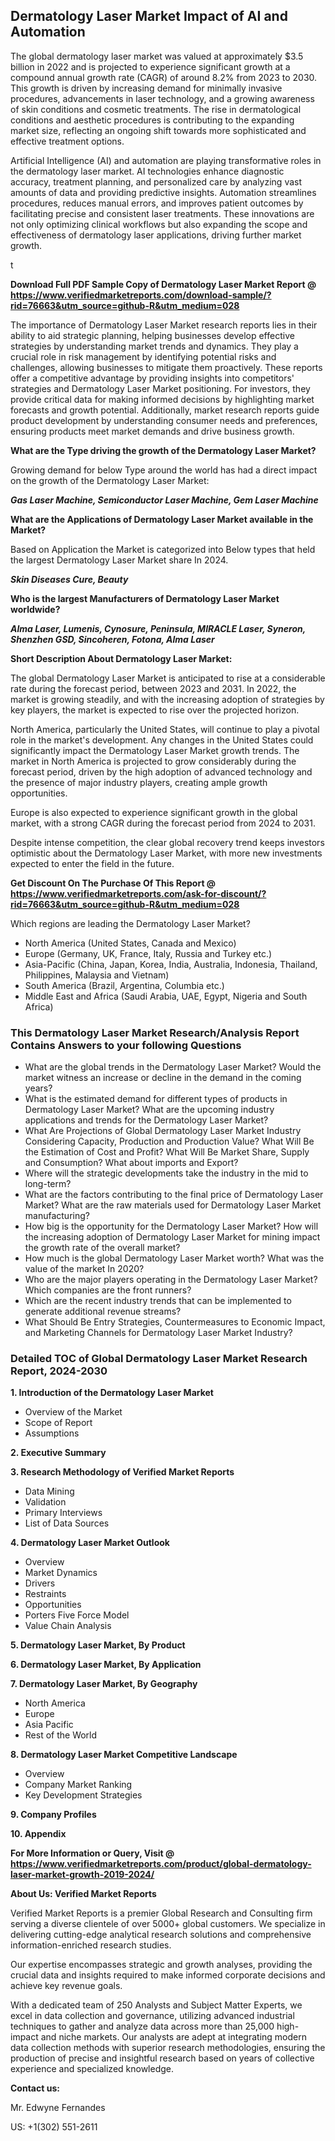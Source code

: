 <h2>Dermatology Laser Market Impact of AI and Automation</h2><p>The global dermatology laser market was valued at approximately $3.5 billion in 2022 and is projected to experience significant growth at a compound annual growth rate (CAGR) of around 8.2% from 2023 to 2030. This growth is driven by increasing demand for minimally invasive procedures, advancements in laser technology, and a growing awareness of skin conditions and cosmetic treatments. The rise in dermatological conditions and aesthetic procedures is contributing to the expanding market size, reflecting an ongoing shift towards more sophisticated and effective treatment options.</p><p>Artificial Intelligence (AI) and automation are playing transformative roles in the dermatology laser market. AI technologies enhance diagnostic accuracy, treatment planning, and personalized care by analyzing vast amounts of data and providing predictive insights. Automation streamlines procedures, reduces manual errors, and improves patient outcomes by facilitating precise and consistent laser treatments. These innovations are not only optimizing clinical workflows but also expanding the scope and effectiveness of dermatology laser applications, driving further market growth.</p>t</p><p id="" class=""><strong>Download Full PDF Sample Copy of Dermatology Laser Market Report @ <a href="https://www.verifiedmarketreports.com/download-sample/?rid=76663&utm_source=github-R&utm_medium=028" target="_blank">https://www.verifiedmarketreports.com/download-sample/?rid=76663&utm_source=github-R&utm_medium=028</a></strong></p><p>The importance of&nbsp;Dermatology Laser Market research reports lies in their ability to aid strategic planning, helping businesses develop effective strategies by understanding market trends and dynamics. They play a crucial role in risk management by identifying potential risks and challenges, allowing businesses to mitigate them proactively. These reports offer a competitive advantage by providing insights into competitors' strategies and Dermatology Laser Market positioning. For investors, they provide critical data for making informed decisions by highlighting market forecasts and growth potential. Additionally, market research reports guide product development by understanding consumer needs and preferences, ensuring products meet market demands and drive business growth.</p><p><strong>What are the&nbsp;Type driving the growth of the Dermatology Laser Market?</strong></p><p id="" class="">Growing demand for below Type around the world has had a direct impact on the growth of the Dermatology Laser Market:</p><em><strong>Gas Laser Machine, Semiconductor Laser Machine, Gem Laser Machine</strong></em></p><strong>What are the&nbsp;Applications&nbsp;of Dermatology Laser Market available in the Market?</strong></p><p id="" class="">Based on Application the Market is categorized into Below types that held the largest Dermatology Laser Market share In 2024.</p><em><strong>Skin Diseases Cure, Beauty</strong></em></p><strong>Who is the largest Manufacturers of Dermatology Laser Market worldwide?</strong></p><p><em><strong>Alma Laser, Lumenis, Cynosure, Peninsula, MIRACLE Laser, Syneron, Shenzhen GSD, Sincoheren, Fotona, Alma Laser</strong></em></p><p id="" class=""><strong>Short Description About Dermatology Laser Market:</strong></p><p>The global Dermatology Laser Market is anticipated to rise at a considerable rate during the forecast period, between 2023 and 2031. In 2022, the market is growing steadily, and with the increasing adoption of strategies by key players, the market is expected to rise over the projected horizon.</p><p>North America, particularly the United States, will continue to play a pivotal role in the market's development. Any changes in the United States could significantly impact the Dermatology Laser Market growth trends. The market in North America is projected to grow considerably during the forecast period, driven by the high adoption of advanced technology and the presence of major industry players, creating ample growth opportunities.</p><p>Europe is also expected to experience significant growth in the global market, with a strong CAGR during the forecast period from 2024 to 2031.</p><p>Despite intense competition, the clear global recovery trend keeps investors optimistic about the Dermatology Laser Market, with more new investments expected to enter the field in the future.</p><p id="" class=""><strong>Get Discount On The Purchase Of This Report @ <a href="https://www.verifiedmarketreports.com/ask-for-discount/?rid=76663&utm_source=github-R&utm_medium=028" target="_blank">https://www.verifiedmarketreports.com/ask-for-discount/?rid=76663&utm_source=github-R&utm_medium=028</a></strong></p>Which regions are leading the Dermatology Laser Market?</p><ul><li>North America (United States, Canada and Mexico)</li><li>Europe (Germany, UK, France, Italy, Russia and Turkey etc.)</li><li>Asia-Pacific (China, Japan, Korea, India, Australia, Indonesia, Thailand, Philippines, Malaysia and Vietnam)</li><li>South America (Brazil, Argentina, Columbia etc.)</li><li>Middle East and Africa (Saudi Arabia, UAE, Egypt, Nigeria and South Africa)</li></ul><h3 id="" class="">This Dermatology Laser Market Research/Analysis Report Contains Answers to your following Questions</h3><ul><li>What are the global trends in the Dermatology Laser Market? Would the market witness an increase or decline in the demand in the coming years?</li><li>What is the estimated demand for different types of products in Dermatology Laser Market? What are the upcoming industry applications and trends for the Dermatology Laser Market?</li><li>What Are Projections of Global Dermatology Laser Market Industry Considering Capacity, Production and Production Value? What Will Be the Estimation of Cost and Profit? What Will Be Market Share, Supply and Consumption? What about imports and Export?</li><li>Where will the strategic developments take the industry in the mid to long-term?</li><li>What are the factors contributing to the final price of Dermatology Laser Market? What are the raw materials used for Dermatology Laser Market manufacturing?</li><li>How big is the opportunity for the Dermatology Laser Market? How will the increasing adoption of Dermatology Laser Market for mining impact the growth rate of the overall market?</li><li>How much is the global Dermatology Laser Market worth? What was the value of the market In 2020?</li><li>Who are the major players operating in the Dermatology Laser Market? Which companies are the front runners?</li><li>Which are the recent industry trends that can be implemented to generate additional revenue streams?</li><li>What Should Be Entry Strategies, Countermeasures to Economic Impact, and Marketing Channels for Dermatology Laser Market Industry?</li></ul><h3 id="" class="">Detailed TOC of Global Dermatology Laser Market Research Report, 2024-2030</h3><p id="" class=""><strong>1. Introduction of the Dermatology Laser Market</strong></p><ul><li>Overview of the Market</li><li>Scope of Report</li><li>Assumptions</li></ul><p id="" class=""><strong>2. Executive Summary</strong></p><p id="" class=""><strong>3. Research Methodology of Verified Market Reports</strong></p><ul><li>Data Mining</li><li>Validation</li><li>Primary Interviews</li><li>List of Data Sources</li></ul><p id="" class=""><strong>4. Dermatology Laser Market Outlook</strong></p><ul><li>Overview</li><li>Market Dynamics</li><li>Drivers</li><li>Restraints</li><li>Opportunities</li><li>Porters Five Force Model</li><li>Value Chain Analysis</li></ul><p id="" class=""><strong>5. Dermatology Laser Market, By Product</strong></p><p id="" class=""><strong>6. Dermatology Laser Market, By Application</strong></p><p id="" class=""><strong>7. Dermatology Laser Market, By Geography</strong></p><ul><li>North America</li><li>Europe</li><li>Asia Pacific</li><li>Rest of the World</li></ul><p id="" class=""><strong>8. Dermatology Laser Market Competitive Landscape</strong></p><ul><li>Overview</li><li>Company Market Ranking</li><li>Key Development Strategies</li></ul><p id="" class=""><strong>9. Company Profiles</strong></p><p id="" class=""><strong>10. Appendix</strong></p><p id="" class=""><strong>For More Information or Query, Visit @ <a href="https://www.verifiedmarketreports.com/product/global-dermatology-laser-market-growth-2019-2024/" target="_blank">https://www.verifiedmarketreports.com/product/global-dermatology-laser-market-growth-2019-2024/</a></strong></p><p id="" class=""><strong>About Us: Verified Market Reports</strong></p><p id="" class="">Verified Market Reports is a premier Global Research and Consulting firm serving a diverse clientele of over 5000+ global customers. We specialize in delivering cutting-edge analytical research solutions and comprehensive information-enriched research studies.</p><p id="" class="">Our expertise encompasses strategic and growth analyses, providing the crucial data and insights required to make informed corporate decisions and achieve key revenue goals.</p><p id="" class="">With a dedicated team of 250 Analysts and Subject Matter Experts, we excel in data collection and governance, utilizing advanced industrial techniques to gather and analyze data across more than 25,000 high-impact and niche markets. Our analysts are adept at integrating modern data collection methods with superior research methodologies, ensuring the production of precise and insightful research based on years of collective experience and specialized knowledge.</p><p id="" class=""><strong>Contact us:</strong></p><p id="" class="">Mr. Edwyne Fernandes</p><p id="" class="">US: +1(302) 551-2611</p>